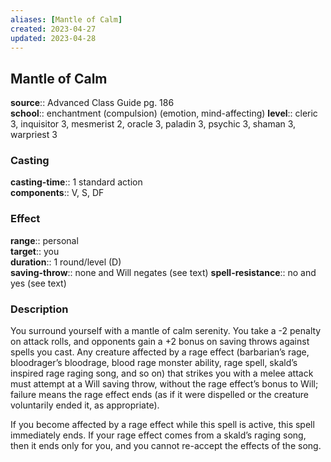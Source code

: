 ```yaml
---
aliases: [Mantle of Calm]
created: 2023-04-27
updated: 2023-04-28
---
```


## Mantle of Calm

**source**:: Advanced Class Guide pg. 186  
**school**:: enchantment (compulsion) (emotion, mind-affecting)
**level**:: cleric 3, inquisitor 3, mesmerist 2, oracle 3, paladin 3, psychic 3, shaman 3, warpriest 3

### Casting

**casting-time**:: 1 standard action  
**components**:: V, S, DF

### Effect

**range**:: personal  
**target**:: you  
**duration**:: 1 round/level (D)  
**saving-throw**:: none and Will negates (see text)
**spell-resistance**:: no and yes (see text)

### Description

You surround yourself with a mantle of calm serenity. You take a -2 penalty on attack rolls, and opponents gain a +2 bonus on saving throws against spells you cast. Any creature affected by a rage effect (barbarian’s rage, bloodrager’s bloodrage, blood rage monster ability, rage spell, skald’s inspired rage raging song, and so on) that strikes you with a melee attack must attempt at a Will saving throw, without the rage effect’s bonus to Will; failure means the rage effect ends (as if it were dispelled or the creature voluntarily ended it, as appropriate).  
  
If you become affected by a rage effect while this spell is active, this spell immediately ends. If your rage effect comes from a skald’s raging song, then it ends only for you, and you cannot re-accept the effects of the song.
